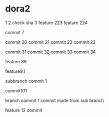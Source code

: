 # dora2
1
2 check sha
3
feature 223
feature 224

commit 7







commit 20
commit 21
commit 22
commit 23

commit 31
commit 32
commit 33
commit 34



feature 89

feature9.1

subbranch commit 1

commit101


branch commit 1 commit made from sub branch



feature 12 commit
